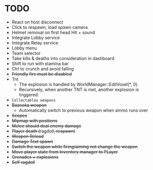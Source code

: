 ﻿# TODO
- React on host disconnect
- Click to respawn, load spawn camera.
- Helmet removal on first head Hit + sound
- Integrate Lobby service
- Integrate Relay service
- Lobby menu
- Team selector
- Take kills & deaths into consideration in dashboard
- Shift to run with stamina bar
- Ctrl to crunch and avoid falling
- ~~Friendly fire must be disabled~~
- Tnt
  - The explosion is handled by WorldManager::EditVoxel(*, 0).
  - Recursively, when another TNT is met, another explosion is triggered.
- `Collectables weapons`
- ~~Bazooka weapon~~
  - Automatically switch to previous weapon when ammo runs over
- ~~Scopes~~
- ~~Mipmap with positions~~
- ~~Melee should deal enemy damage~~
- ~~Player death (~~ragdoll~~, respawn)~~
- ~~Weapon Reload~~
- ~~Damage Text spawn~~
- ~~Switch the weapon while firing/aiming not change the weapon~~
- ~~Move player state from Inventory manager to PLayer~~
- ~~Grenades + explosions~~
- ~~Self ragdoll~~
